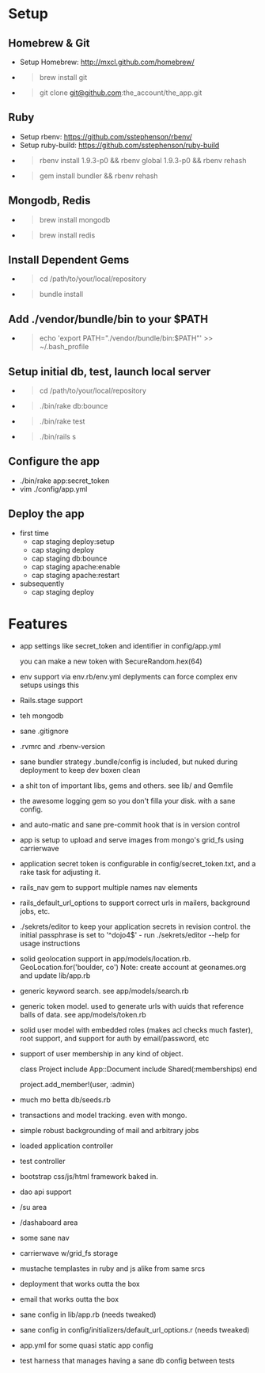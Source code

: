 Setup
=====

Homebrew & Git
--------------
  * Setup Homebrew: http://mxcl.github.com/homebrew/
  * >brew install git
  * >git clone git@github.com:the_account/the_app.git

Ruby
----
  * Setup rbenv: https://github.com/sstephenson/rbenv/
  * Setup ruby-build: https://github.com/sstephenson/ruby-build
  * > rbenv install 1.9.3-p0 && rbenv global 1.9.3-p0 && rbenv rehash
  * > gem install bundler && rbenv rehash

Mongodb, Redis
-----------------------------
  * > brew install mongodb
  * > brew install redis

Install Dependent Gems
----------------------
  * > cd /path/to/your/local/repository
  * > bundle install

Add ./vendor/bundle/bin to your $PATH
-------------------------------------
  * > echo 'export PATH="./vendor/bundle/bin:$PATH"' >> ~/.bash_profile

Setup initial db, test, launch local server
-------------------------------------------
  * > cd /path/to/your/local/repository
  * > ./bin/rake db:bounce
  * > ./bin/rake test
  * > ./bin/rails s


Configure the app
-----------------
  * ./bin/rake app:secret_token
  * vim ./config/app.yml

Deploy the app
--------------
  * first time
    * cap staging deploy:setup
    * cap staging deploy
    * cap staging db:bounce
    * cap staging apache:enable
    * cap staging apache:restart
  * subsequently
    * cap staging deploy

Features
========

  * app settings like secret_token and identifier in config/app.yml

      you can make a new token with SecureRandom.hex(64)

  * env support via env.rb/env.yml deplyments can force complex env setups
    usings this

  * Rails.stage support

  * teh mongodb

  * sane .gitignore

  * .rvmrc and .rbenv-version

  * sane bundler strategy .bundle/config is included, but nuked during
    deployment to keep dev boxen clean

  * a shit ton of important libs, gems and others.  see lib/ and Gemfile

  * the awesome logging gem so you don't filla your disk.  with a sane config.

  * and auto-matic and sane pre-commit hook that is in version control

  * app is setup to upload and serve images from mongo's grid_fs using
    carrierwave

  * application secret token is configurable in config/secret_token.txt, and a
    rake task for adjusting it.

  * rails_nav gem to support multiple names nav elements

  * rails_default_url_options to support correct urls in mailers, background
    jobs, etc.

  * ./sekrets/editor to keep your application secrets in revision control.
    the initial passphrase is set to '^dojo4$' - run ./sekrets/editor --help
    for usage instructions

  * solid geolocation support in app/models/location.rb.
    GeoLocation.for('boulder, co')
    Note: create account at geonames.org and update lib/app.rb

  * generic keyword search.  see app/models/search.rb

  * generic token model.  used to generate urls with uuids that reference
    balls of data.  see app/models/token.rb

  * solid user model with embedded roles (makes acl checks much faster), root
    support, and support for auth by email/password, etc

  * support of user membership in any kind of object.

      class Project include App::Document include Shared(:memberships) end

      project.add_member!(user, :admin)

  * much mo betta db/seeds.rb

  * transactions and model tracking.  even with mongo.

  * simple robust backgrounding of mail and arbitrary jobs

  * loaded application controller

  * test controller

  * bootstrap css/js/html framework baked in.

  * dao api support

  * /su area

  * /dashaboard area

  * some sane nav

  * carrierwave w/grid_fs storage

  * mustache templastes in ruby and js alike from same srcs

  * deployment that works outta the box

  * email that works outta the box
  
  * sane config in lib/app.rb (needs tweaked)

  * sane config in config/initializers/default_url_options.r (needs tweaked)

  * app.yml for some quasi static app config

  * test harness that manages having a sane db config between tests
 
